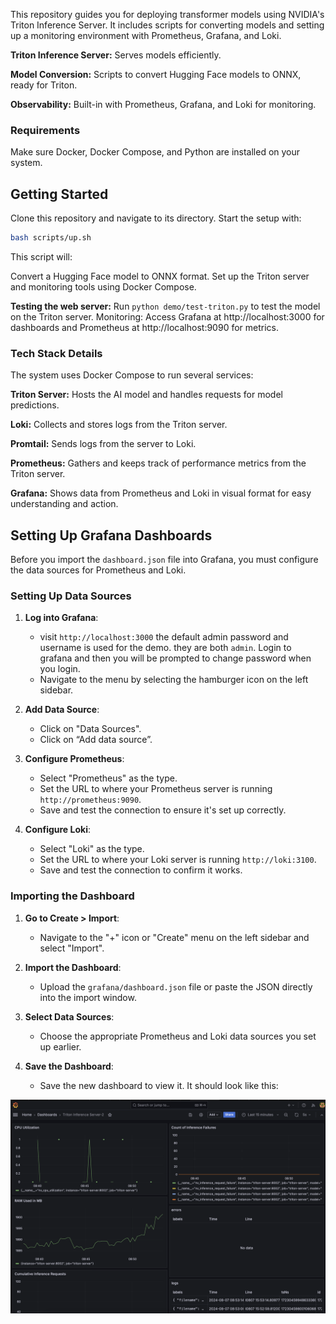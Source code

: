 
This repository guides you for deploying transformer models using NVIDIA's Triton Inference Server. It includes scripts for converting models and setting up a monitoring environment with Prometheus, Grafana, and Loki.

**Triton Inference Server:** Serves models efficiently.

**Model Conversion:** Scripts to convert Hugging Face models to ONNX, ready for Triton.

**Observability:** Built-in with Prometheus, Grafana, and Loki for monitoring.

### Requirements

Make sure Docker, Docker Compose, and Python are installed on your system.

## Getting Started
Clone this repository and navigate to its directory. Start the setup with:

```bash
bash scripts/up.sh
```

This script will:

Convert a Hugging Face model to ONNX format.
Set up the Triton server and monitoring tools using Docker Compose.

**Testing the web server:**
Run `python demo/test-triton.py` to test the model on the Triton server.
Monitoring: Access Grafana at http://localhost:3000 for dashboards and Prometheus at http://localhost:9090 for metrics.

### Tech Stack Details

The system uses Docker Compose to run several services:

**Triton Server:** Hosts the AI model and handles requests for model predictions.

**Loki:** Collects and stores logs from the Triton server.

**Promtail:** Sends logs from the server to Loki.

**Prometheus:** Gathers and keeps track of performance metrics from the Triton server.

**Grafana:** Shows data from Prometheus and Loki in visual format for easy understanding and action.


## Setting Up Grafana Dashboards

Before you import the  `dashboard.json`  file into Grafana, you must configure the data sources for Prometheus and Loki.

### Setting Up Data Sources

1.  **Log into Grafana**:
    - visit `http://localhost:3000` the default admin password and username is used for the demo. they are both `admin`. Login to grafana and then you will be prompted to change password when you login. 
    -   Navigate to the  menu by selecting the hamburger icon on the left sidebar.
2.  **Add Data Source**:
    
    -   Click on "Data Sources".
    -   Click on “Add data source”.
3.  **Configure Prometheus**:
    
    -   Select "Prometheus" as the type.
    -   Set the URL to where your Prometheus server is running  `http://prometheus:9090`.
    -   Save and test the connection to ensure it's set up correctly.
4.  **Configure Loki**:
    
    -   Select "Loki" as the type.
    -   Set the URL to where your Loki server is running  `http://loki:3100`.
    -   Save and test the connection to confirm it works.

### Importing the Dashboard

1.  **Go to Create > Import**:
    
    -   Navigate to the "+" icon or "Create" menu on the left sidebar and select "Import".
2.  **Import the Dashboard**:
    
    -   Upload the  `grafana/dashboard.json`  file or paste the JSON directly into the import window.
3.  **Select Data Sources**:
    
    -   Choose the appropriate Prometheus and Loki data sources you set up earlier.
4.  **Save the Dashboard**:
    
    -   Save the new dashboard to view it.
It should look like this:

![grafana dashboard](demo/grafana_dashboard.png)
